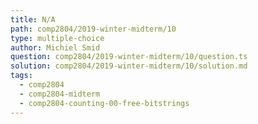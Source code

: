```yaml
---
title: N/A
path: comp2804/2019-winter-midterm/10
type: multiple-choice
author: Michiel Smid
question: comp2804/2019-winter-midterm/10/question.ts
solution: comp2804/2019-winter-midterm/10/solution.md
tags:
  - comp2804
  - comp2804-midterm
  - comp2804-counting-00-free-bitstrings
---
```


